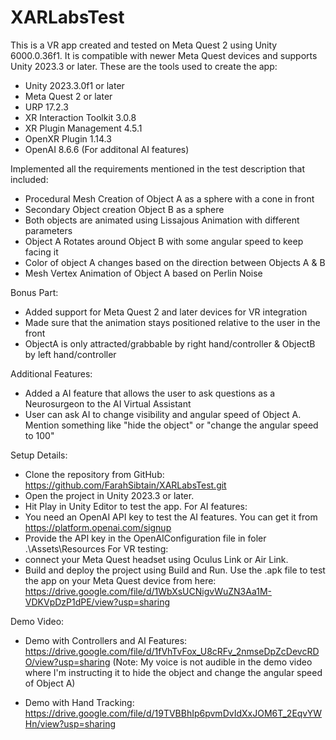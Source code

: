 # XARLabsTest

This is a VR app created and tested on Meta Quest 2 using Unity 6000.0.36f1. It is compatible with newer Meta Quest devices and supports Unity 2023.3 or later.
These are the tools used to create the app:
- Unity 2023.3.0f1 or later
- Meta Quest 2 or later
- URP 17.2.3
- XR Interaction Toolkit 3.0.8
- XR Plugin Management 4.5.1
- OpenXR Plugin 1.14.3
- OpenAI 8.6.6 (For additonal AI features)

Implemented all the requirements mentioned in the test description that included:

- Procedural Mesh Creation of Object A as a sphere with a cone in front
- Secondary Object creation Object B as a sphere
- Both objects are animated using Lissajous Animation with different parameters
- Object A Rotates around Object B with some angular speed to keep facing it
- Color of object A changes based on the direction between Objects A & B
- Mesh Vertex Animation of Object A based on Perlin Noise

Bonus Part:
- Added support for Meta Quest 2 and later devices for VR integration
- Made sure that the animation stays positioned relative to the user in the front
- ObjectA is only attracted/grabbable by right hand/controller & ObjectB by left hand/controller

Additional Features:
- Added a AI feature that allows the user to ask questions as a Neurosurgeon to the AI Virtual Assistant
- User can ask AI to change visibility and angular speed of Object A. Mention something like "hide the object" or "change the angular speed to 100"

Setup Details:
- Clone the repository from GitHub: https://github.com/FarahSibtain/XARLabsTest.git
- Open the project in Unity 2023.3 or later.
- Hit Play in Unity Editor to test the app.
For AI features:
- You need an OpenAI API key to test the AI features. You can get it from https://platform.openai.com/signup
- Provide the API key in the OpenAIConfiguration file in foler .\Assets\Resources
For VR testing:
- connect your Meta Quest headset using Oculus Link or Air Link.
- Build and deploy the project using Build and Run.
Use the .apk file to test the app on your Meta Quest device from here: https://drive.google.com/file/d/1WbXsUCNigvWuZN3Aa1M-VDKVpDzP1dPE/view?usp=sharing

Demo Video:
- Demo with Controllers and AI Features: https://drive.google.com/file/d/1fVhTvFox_U8cRFv_2nmseDpZcDevcRDO/view?usp=sharing
(Note: My voice is not audible in the demo video where I'm instructing it to hide the object and change the angular speed of Object A)

- Demo with Hand Tracking: https://drive.google.com/file/d/19TVBBhIp6pvmDvIdXxJOM6T_2EqvYWHn/view?usp=sharing
